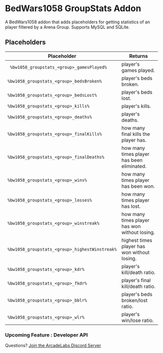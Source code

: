 # BedWars1058 GroupStats Addon
 A BedWars1058 addon that adds placeholders for getting statistics of an player filtered by a Arena Group.  Supports MySQL and SQLite. 
 
## Placeholders

|Placeholder                          |Returns                      |
|-----------------------------------------------|-----------------------------|
|` %bw1058_groupstats_<group>_gamesPlayed%`            |player's games played.            |
|`%bw1058_groupstats_<group>_bedsBroken%`            |player's beds broken.            |
|`%bw1058_groupstats_<group>_bedsLost%`            |player's beds lost.            |
|`%bw1058_groupstats_<group>_kills%`            |player's kills.
|`%bw1058_groupstats_<group>_deaths%`            |player's deaths.            |            ||`%bw1058_groupstats_<group>_bedsLost%`            |.            |
|`%bw1058_groupstats_<group>_finalKills%`            |how many final kills the player has.            |
|`%bw1058_groupstats_<group>_finalDeaths%`            |how many times player has been eliminated.            |
|`%bw1058_groupstats_<group>_wins%`            |how many times player has been won.            |
|`%bw1058_groupstats_<group>_losses%`            |how many times player has lost.            |
|`%bw1058_groupstats_<group>_winstreak%`            |how many times player has won without losing.            |
|`%bw1058_groupstats_<group>_highestWinstreak%`            |highest times player has won without losing.            |
|`%bw1058_groupstats_<group>_kdr%`            |player's kill/death ratio.            |
|`%bw1058_groupstats_<group>_fkdr%`            |player's final kill/death ratio.            |
|`%bw1058_groupstats_<group>_bblr%`            |player's beds broken/lost ratio.
|`%bw1058_groupstats_<group>_wlr%`            |player's win/lose ratio.            |            |

### Upcoming Feature : Developer API

Questions? [Join the ArcadeLabs Discord Server](https://discord.gg/c9VeqdsJ9R)

